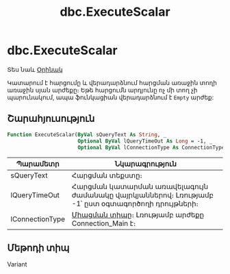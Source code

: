 ﻿---
layout: page
title: "dbc.ExecuteScalar"
---

# dbc.ExecuteScalar


Տես նաև [Օրինակ](../../../Examples/AsDbc.md)

Կատարում է հարցումը և վերադարձնում հարցման առաջին տողի առաջին սյան արժեքը։ Եթե հարցումն արդյունը ոչ մի տող չի պարունակում, ապա ֆունկացիան վերադարձնում է `Empty` արժեք:

## Շարահյուսություն

``` vb
Function ExecuteScalar(ByVal sQueryText As String, _
                       Optional ByVal lQueryTimeOut As Long = -1, _
                       Optional ByVal lConnectionType As ConnectionType = Connection_Main) As Variant
```
|Պարամետր | Նկարագրություն |
|--|--|
| sQueryText | Հարցման տեքստը։ |
| lQueryTimeOut |Հարցման կատարման առավելագույն ժամանակը վայրկյաններով։ Լռությամբ -1՝ ըստ օգտագործողի դրույթների։ |
| lConnectionType | [Միացման տիպը](../../../Constants/ConnectionType.md)։ Լռությամբ արժեքը Connection_Main է։|

## Մեթոդի տիպ

Variant
